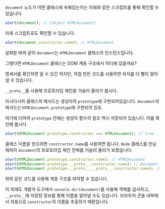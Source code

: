 
`document` 노드가 어떤 클래스에 속해있는지는 아래와 같은 스크립트를 통해 확인할 수 있습니다.

```js run
alert(document); // [object HTMLDocument]
```

아래 스크립트로도 확인할 수 있습니다.

```js run
alert(document.constructor.name); // HTMLDocument
```

살펴본 바와 같이 `document`는 `HTMLDocument` 클래스의 인스턴스입니다.

그렇다면 `HTMLDocument` 클래스는 DOM 계층 구조에서 어디에 있을까요?

명세서를 확인하면 알 수 있긴 하지만, 직접 만든 코드를 사용하면 위치를 더 빨리 알아낼 수 있습니다.

`__proto__`를 사용해 프로토타입 체인을 거슬러 올라가 봅시다.

아시다시피 클래스의 메서드는 생성자의 `prototype`에 구현되어있습니다. `document`의 메서드는 `HTMLDocument.prototype`에 구현되어 있죠.  

여기에 더하여 `prototype` 안에는 생성자 함수의 참조 역시 저장되어 있습니다. 이를 확인해 봅시다.

```js run
alert(HTMLDocument.prototype.constructor === HTMLDocument); // true
```

클래스 이름을 얻으려면 `constructor.name`를 사용하면 됩니다. `Node` 클래스를 만날 때까지 `document`의 프로토타입 체인 전체를 거슬러 올라가 보겠습니다.  

```js run
alert(HTMLDocument.prototype.constructor.name); // HTMLDocument
alert(HTMLDocument.prototype.__proto__.constructor.name); // Document
alert(HTMLDocument.prototype.__proto__.__proto__.constructor.name); // Node
```

위와 같은 코드를 사용해 계층 구조를 파악할 수 있습니다.

이 외에도 개발자 도구에서 `console.dir(document)`를 사용해 객체를 검사하고, `__proto__`에 저장된 정보를 통해 이름을 알아낼 수도 있습니다. 브라우저 콘솔 내부에서 자동으로 `constructor`의 이름을 추출하기 때문입니다.  
